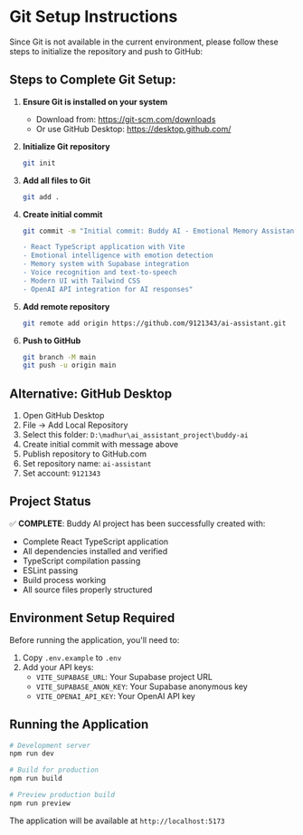 # Git Setup Instructions

Since Git is not available in the current environment, please follow these steps to initialize the repository and push to GitHub:

## Steps to Complete Git Setup:

1. **Ensure Git is installed on your system**
   - Download from: https://git-scm.com/downloads
   - Or use GitHub Desktop: https://desktop.github.com/

2. **Initialize Git repository**
   ```bash
   git init
   ```

3. **Add all files to Git**
   ```bash
   git add .
   ```

4. **Create initial commit**
   ```bash
   git commit -m "Initial commit: Buddy AI - Emotional Memory Assistant

   - React TypeScript application with Vite
   - Emotional intelligence with emotion detection
   - Memory system with Supabase integration
   - Voice recognition and text-to-speech
   - Modern UI with Tailwind CSS
   - OpenAI API integration for AI responses"
   ```

5. **Add remote repository**
   ```bash
   git remote add origin https://github.com/9121343/ai-assistant.git
   ```

6. **Push to GitHub**
   ```bash
   git branch -M main
   git push -u origin main
   ```

## Alternative: GitHub Desktop

1. Open GitHub Desktop
2. File → Add Local Repository
3. Select this folder: `D:\madhur\ai_assistant_project\buddy-ai`
4. Create initial commit with message above
5. Publish repository to GitHub.com
6. Set repository name: `ai-assistant`
7. Set account: `9121343`

## Project Status

✅ **COMPLETE**: Buddy AI project has been successfully created with:

- Complete React TypeScript application
- All dependencies installed and verified
- TypeScript compilation passing
- ESLint passing
- Build process working
- All source files properly structured

## Environment Setup Required

Before running the application, you'll need to:

1. Copy `.env.example` to `.env`
2. Add your API keys:
   - `VITE_SUPABASE_URL`: Your Supabase project URL
   - `VITE_SUPABASE_ANON_KEY`: Your Supabase anonymous key
   - `VITE_OPENAI_API_KEY`: Your OpenAI API key

## Running the Application

```bash
# Development server
npm run dev

# Build for production
npm run build

# Preview production build
npm run preview
```

The application will be available at `http://localhost:5173`